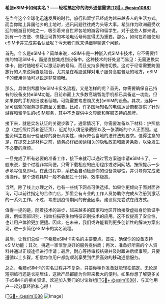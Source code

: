**希腊eSIM卡如何实名？——轻松搞定你的海外通信需求[[TG💪+ @esim1088](https://t.me/s/esim1088)]**

在当今这个全球化迅速发展的时代，旅行和留学已经成为越来越多人的生活方式。而当你踏上异国他乡的土地时，通讯问题往往成为头等大事。希腊作为欧洲最受欢迎的旅游目的地之一，吸引着来自世界各地的游客和留学生。对于这些人群来说，拥有一个方便、快捷且可靠的本地电话号码显得尤为重要。那么，如何在希腊使用eSIM卡并完成实名认证呢？今天我们就来详细聊聊这个问题。

首先，什么是eSIM卡？简单来说，eSIM卡是一种嵌入式SIM卡技术，它不需要传统的物理SIM卡，而是直接集成到设备中。这种技术的好处显而易见：无需更换实体卡，随时随地都可以激活新的号码，而且支持多网络切换。这对于经常需要跨国旅行的人来说简直是福音。尤其是在希腊这样对电子服务高度普及的地方，eSIM卡的使用体验可以说是非常顺畅。

那么，具体到希腊的eSIM卡实名流程，又是怎样的呢？首先，你需要确保自己持有的设备支持eSIM功能。目前市面上大多数高端智能手机都已具备这一功能，但如果你的手机较旧或者低端，可能需要考虑购买支持eSIM的设备。其次，选择一家可信赖的服务提供商至关重要。比如，许多国际知名的电信运营商都提供了针对游客和留学生的eSIM服务，其中不乏提供中文界面和客服支持的品牌。

接下来，就是实名认证的关键步骤了。通常情况下，你需要准备以下材料：护照信息（包括照片页和签证页）、近期的入境记录截图以及一张清晰的个人正面照。这些资料主要用于验证你的身份真实性，确保符合当地的法律法规要求。值得注意的是，在提交上述材料之前，请务必仔细阅读相关的隐私政策和服务条款，以免发生不必要的麻烦。

一旦完成了所有必要的准备工作，接下来就可以通过官方渠道申请eSIM卡了。一般来说，整个过程非常简便，只需下载相应的应用程序或访问网站，按照提示一步步填写信息即可。在此过程中，系统会自动检测你的设备兼容性，并引导你完成激活操作。整个流程耗时一般不会超过十分钟，效率极高。

当然，除了线上办理之外，也有一些线下网点可供选择。如果你更倾向于面对面咨询，可以前往指定的合作门店，那里会有专业的工作人员协助你完成从注册到激活的一系列工作。不过，考虑到疫情期间的安全因素，建议优先尝试在线方式。

值得一提的是，随着技术的进步，越来越多的国家和地区开始接受虚拟身份验证手段，例如面部识别、指纹扫描等生物特征识别技术的应用。这不仅提高了安全性，也让用户体验更加便捷。因此，在未来，我们或许能看到更多创新性的解决方案出现，进一步简化eSIM卡的实名流程。

最后，让我们总结一下希腊eSIM卡实名的主要要点。首先，确保你的设备支持eSIM功能；其次，挑选一家信誉良好的服务提供商；再次，准备好所需的个人资料并通过正规途径进行申请；最后，耐心等待审核结果并及时跟进后续事项。只要遵循以上步骤，相信每位用户都能顺利享受到优质高效的移动通信服务。

总之，希腊eSIM卡的实名过程并不复杂，只要你稍作准备就能轻松搞定。无论是短期旅行还是长期居住，这款产品都能为你带来极大的便利。如果你想了解更多关于eSIM卡的相关资讯，欢迎加入我们的讨论群组[[TG💪+ @esim1088](https://t.me/s/esim1088)]，与其他用户一起分享经验和心得！

[[TG💪+ @esim1088](https://t.me/s/esim1088) ![Image](https://i.postimg.cc/4NQfJmqS/Snipaste-2025-05-13-00-14-12.png)]